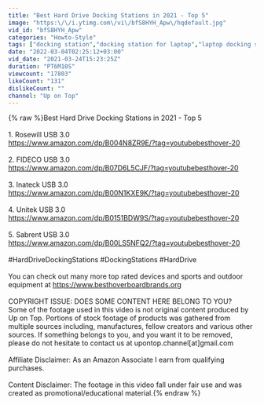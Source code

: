 ```yaml
---
title: "Best Hard Drive Docking Stations in 2021 - Top 5"
image: "https:\/\/i.ytimg.com\/vi\/bfS8HYH_Apw\/hqdefault.jpg"
vid_id: "bfS8HYH_Apw"
categories: "Howto-Style"
tags: ["docking station","docking station for laptop","laptop docking station"]
date: "2022-03-04T02:25:12+03:00"
vid_date: "2021-03-24T15:23:25Z"
duration: "PT6M10S"
viewcount: "17803"
likeCount: "131"
dislikeCount: ""
channel: "Up on Top"
---
```

{% raw %}Best Hard Drive Docking Stations in 2021 - Top 5<br /><br />1. Rosewill USB 3.0<br /><a rel="nofollow" target="blank" href="https://www.amazon.com/dp/B004N8ZR9E/?tag=youtubebesthover-20">https://www.amazon.com/dp/B004N8ZR9E/?tag=youtubebesthover-20</a><br /><br />2. FIDECO USB 3.0<br /><a rel="nofollow" target="blank" href="https://www.amazon.com/dp/B07D6L5CJF/?tag=youtubebesthover-20">https://www.amazon.com/dp/B07D6L5CJF/?tag=youtubebesthover-20</a><br /><br />3. Inateck USB 3.0<br /><a rel="nofollow" target="blank" href="https://www.amazon.com/dp/B00N1KXE9K/?tag=youtubebesthover-20">https://www.amazon.com/dp/B00N1KXE9K/?tag=youtubebesthover-20</a><br /><br />4. Unitek USB 3.0<br /><a rel="nofollow" target="blank" href="https://www.amazon.com/dp/B0151BDW9S/?tag=youtubebesthover-20">https://www.amazon.com/dp/B0151BDW9S/?tag=youtubebesthover-20</a><br /><br />5. Sabrent USB 3.0<br /><a rel="nofollow" target="blank" href="https://www.amazon.com/dp/B00LS5NFQ2/?tag=youtubebesthover-20">https://www.amazon.com/dp/B00LS5NFQ2/?tag=youtubebesthover-20</a><br /><br />#HardDriveDockingStations #DockingStations #HardDrive<br /><br />You can check out many more top rated devices and sports and outdoor equipment at <a rel="nofollow" target="blank" href="https://www.besthoverboardbrands.org">https://www.besthoverboardbrands.org</a><br /><br />COPYRIGHT ISSUE: DOES SOME CONTENT HERE BELONG TO YOU?<br />Some of the footage used in this video is not original content produced by Up on Top. Portions of stock footage of products was gathered from multiple sources including, manufactures, fellow creators and various other sources. If something belongs to you, and you want it to be removed, please do not hesitate to contact us at upontop.channel[at]gmail.com<br /><br />Affiliate Disclaimer: As an Amazon Associate I earn from qualifying purchases.<br /><br />Content Disclaimer: The footage in this video fall under fair use and was created as promotional/educational material.{% endraw %}
